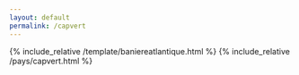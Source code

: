 ```yaml
---
layout: default
permalink: /capvert
---
```


{% include_relative /template/baniereatlantique.html %}
{% include_relative /pays/capvert.html %}
